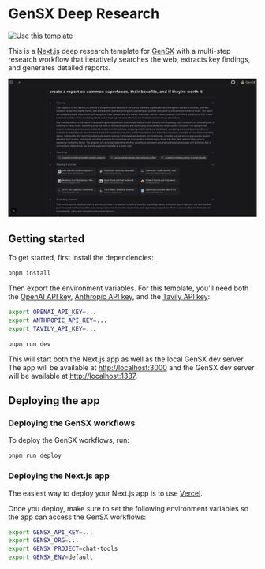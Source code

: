 # GenSX Deep Research

[![Use this template](https://img.shields.io/badge/use%20this%20template-black?style=for-the-badge&logo=github)](https://github.com/gensx-inc/deep-research-template/generate)

This is a [Next.js](https://nextjs.org) deep research template for [GenSX](https://gensx.com) with a multi-step research workflow that iteratively searches the web, extracts key findings, and generates detailed reports.

![Deep Research Screenshot](./public/deep-research.png)

## Getting started

To get started, first install the dependencies:

```bash
pnpm install
```

Then export the environment variables. For this template, you'll need both the [OpenAI API key](https://platform.openai.com), [Anthropic API key](https://www.anthropic.com/), and the [Tavily API key](https://www.tavily.com/):

```bash
export OPENAI_API_KEY=...
export ANTHROPIC_API_KEY=...
export TAVILY_API_KEY=...
```

```bash
pnpm run dev
```

This will start both the Next.js app as well as the local GenSX dev server. The app will be available at [http://localhost:3000](http://localhost:3000) and the GenSX dev server will be available at [http://localhost:1337](http://localhost:1337/swagger-ui).

## Deploying the app

### Deploying the GenSX workflows

To deploy the GenSX workflows, run:

```bash
pnpm run deploy
```

### Deploying the Next.js app

The easiest way to deploy your Next.js app is to use [Vercel](https://vercel.com/new?utm_medium=default-template&filter=next.js&utm_source=create-next-app&utm_campaign=create-next-app-readme).

Once you deploy, make sure to set the following environment variables so the app can access the GenSX workflows:

```bash
export GENSX_API_KEY=...
export GENSX_ORG=...
export GENSX_PROJECT=chat-tools
export GENSX_ENV=default
```
